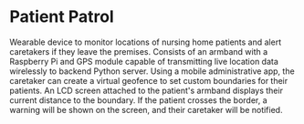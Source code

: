 # Patient Patrol
Wearable device to monitor locations of nursing home patients and alert caretakers if they leave the premises. Consists of an armband with a Raspberry Pi and GPS module capable of transmitting live location data wirelessly to backend Python server. Using a mobile administrative app, the caretaker can create a virtual geofence to set custom boundaries for their patients. An LCD screen attached to the patient's armband displays their current distance to the boundary. If the patient crosses the border, a warning will be shown on the screen, and their caretaker will be notified.
